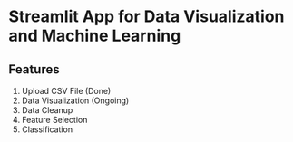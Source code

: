 # Streamlit App for Data Visualization and Machine Learning

## Features
1. Upload CSV File (Done)
2. Data Visualization (Ongoing)
3. Data Cleanup
4. Feature Selection
5. Classification